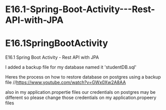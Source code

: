 # E16.1-Spring-Boot-Activity---Rest-API-with-JPA




# E16.1SpringBootActivity
E16.1 Spring Boot Activity - Rest API with JPA


I added a backup file for my database named it 'studentDB.sql'


Heres the process on how to restore database on postgres using a backup file
//https://www.youtube.com/watch?v=GWx0Xw2A8AA

also in my application.propertie files
our credentials on postgres may be different so please change those credentials on my application.propeery files
